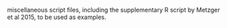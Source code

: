miscellaneous script files, including the supplementary R script by Metzger et al 2015, to be used as examples.
